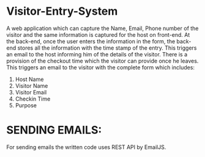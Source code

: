 # Visitor-Entry-System

A web application which can capture the Name, Email, Phone number of the visitor and the same information is captured for the host on front-end. At the back-end, once the user enters the information in the form, the back-end stores all the information with the time stamp of the entry. This triggers an email to the host informing him of the details of the visitor. There is a provision of the checkout time which the visitor can provide once he leaves. This triggers an email to the visitor with the complete form which includes:

  1. Host Name
  2. Visitor Name
  3. Visitor Email
  4. Checkin Time
  5. Purpose




# SENDING EMAILS:
For sending emails the written code uses REST API by EmailJS.

